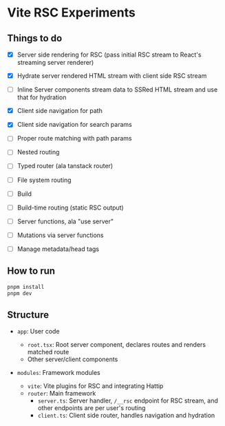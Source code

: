 # Vite RSC Experiments

## Things to do

- [x] Server side rendering for RSC (pass initial RSC stream to React's streaming server renderer)
- [x] Hydrate server rendered HTML stream with client side RSC stream
- [ ] Inline Server components stream data to SSRed HTML stream and use that for hydration
- [x] Client side navigation for path
- [x] Client side navigation for search params
- [ ] Proper route matching with path params
- [ ] Nested routing
- [ ] Typed router (ala tanstack router)
- [ ] File system routing
- [ ] Build
- [ ] Build-time routing (static RSC output)
- [ ] Server functions, ala "use server"
- [ ] Mutations via server functions
- [ ] Manage metadata/head tags


## How to run

```bash
pnpm install
pnpm dev
```

## Structure

- `app`: User code
  - `root.tsx`: Root server component, declares routes and renders matched route
  - Other server/client components 

- `modules`: Framework modules
  - `vite`: Vite plugins for RSC and integrating Hattip
  - `router`: Main framework
    - `server.ts`: Server handler, `/__rsc` endpoint for RSC stream, and other endpoints are per user's routing
    - `client.ts`: Client side router, handles navigation and hydration
